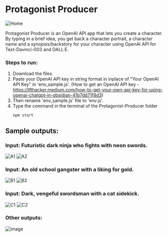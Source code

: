 # Protagonist Producer

![Home](https://github.com/SachShetty/Protagonist-Producer/assets/132273464/129d0226-a4ac-4d0a-bb7f-2e9cbf1e0c7f)

Protagonist Producer is an OpenAI API app that lets you create a character. By typing in a brief idea, you get back a character portrait, a character name and a synopsis/backstory for your character using OpenAI API for Text-Davinci-003 and DALL·E.

### Steps to run:
1. Download the files.
2. Paste your OpenAI API key in string format in inplace of "Your OpenAI API Key" in 'env_sample.js'.
   (How to get an OpenAI API key - https://tfthacker.medium.com/how-to-get-your-own-api-key-for-using-openai-chatgpt-in-obsidian-41b7dd71f8d3)
3. Then rename 'env_sample.js' file to 'env.js'.
4. Type the command in the terminal of the Protagonist-Producer folder
	```shell 
	npm start
	```
## Sample outputs:

### Input: Futuristic dark ninja who fights with neon swords.
![A1](https://github.com/SachShetty/Protagonist-Producer/assets/132273464/c4b89b0f-6a77-44c8-8cab-6270ba891fd2)
![A2](https://github.com/SachShetty/Protagonist-Producer/assets/132273464/c4984750-af9a-4004-a67c-ed69b541dad2)


### Input: An old school gangster with a liking for gold.
![B1](https://github.com/SachShetty/Protagonist-Producer/assets/132273464/2cfc3149-112d-4ebc-9812-85b4fb2f8e62)
![B2](https://github.com/SachShetty/Protagonist-Producer/assets/132273464/422a79ec-73f0-4e0e-b262-aae66eb34eb1)


### Input: Dark, vengeful swordsman with a cat sidekick.
![C1](https://github.com/SachShetty/Protagonist-Producer/assets/132273464/c230a2c3-d0cc-4d82-b5fd-186087d1a535)
![C2](https://github.com/SachShetty/Protagonist-Producer/assets/132273464/df89d6ee-28f3-4f2f-80e8-749e3ea65339)

### Other outputs:
![image](https://github.com/SachShetty/Protagonist-Producer/assets/132273464/8e440858-9e90-417a-a6cf-f6c4c3abe3b8)


